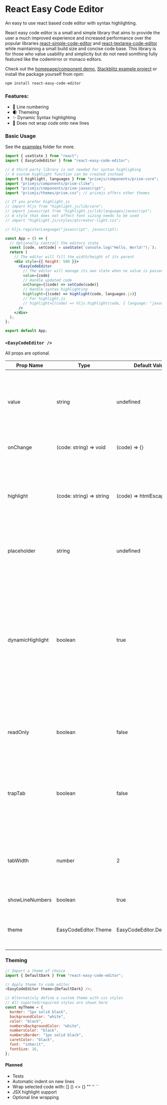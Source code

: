 # React Easy Code Editor

An easy to use react based code editor with syntax highlighting.

React easy code editor is a small and simple library that aims to provide the user a much improved experience and increased performance over the popular libraries [react-simple-code-editor](https://github.com/react-simple-code-editor/react-simple-code-editor) and [react-textarea-code-editor](https://github.com/uiwjs/react-textarea-code-editor) while maintaining a small build size and concise code base. This library is for those who value usability and simplicity but do not need somthing fully featured like the codemirror or monaco editors.

Check out the [homepage/component demo](https://danielcrosby76.github.io/react-easy-code-editor/), [Stackblitz example project](https://stackblitz.com/edit/react-easy-code-editor) or install the package yourself from npm:

```sh
npm install react-easy-code-editor
```

### Features:

- 🔢 Line numbering
- 🌒 Themeing
- ✨ Dynamic Syntax highlighting
- 📜 Does not wrap code onto new lines

### Basic Usage

See the [examples](examples/) folder for more.

```jsx
import { useState } from "react";
import { EasyCodeEditor } from "react-easy-code-editor";

// A third party library is not needed for syntax highlighing
// A custom highlight function can be created instead
import { highlight, languages } from "prismjs/components/prism-core";
import "prismjs/components/prism-clike";
import "prismjs/components/prism-javascript";
import "prismjs/themes/prism.css"; // prismjs offers other themes

// If you prefer highlight.js
// import hljs from "highlight.js/lib/core";
// import javascript from "highlight.js/lib/languages/javascript";
// A style that does not affect font sizing needs to be used
// import "highlight.js/styles/qtcreator-light.css";

// hljs.registerLanguage("javascript", javascript);

const App = () => {
  // Optionally controll the editors state
  const [code, setCode] = useState(`console.log("Hello, World!");`);
  return (
    // The editor will fill the width/height of its parent
    <div style={{ height: 500 }}>
      <EasyCodeEditor
        // The editor will manage its own state when no value is passed in
        value={code}
        // Handle updated code
        onChange={(code) => setCode(code)}
        // Handle syntax highlighting
        highlight={(code) => highlight(code, languages.js)}
        // For highlight.js
        // highlight={(code) => hljs.highlight(code, { language: "javascript" }).value}
      />
    </div>
  );
};

export default App;
```

### `<EasyCodeEditor />`

All props are optional.

| Prop Name        | Type                     | Default Value               | Description                                                                                                                                                                                                                    |
| ---------------- | ------------------------ | --------------------------- | ------------------------------------------------------------------------------------------------------------------------------------------------------------------------------------------------------------------------------ |
| value            | string                   | undefined                   | The value(code) to display in the editor. The editor will manage it's own state if no value is passed in.                                                                                                                      |
| onChange         | (code: string) => void   | (code) => {}                | Listen to any value changes in the editor.                                                                                                                                                                                     |
| highlight        | (code: string) => string | (code) => htmlEscapedCode   | Function to handle syntax highlighting. Html characters should be escaped if a custom function is used.                                                                                                                        |
| placeholder      | string                   | undefined                   | Placeholder to display when no code is present in the editor.                                                                                                                                                                  |
| dynamicHighlight | boolean                  | true                        | Enable or disable highlighting the currently visible range of lines in the editor. Disabling may cause degraded performace on larger documents. If the parent element does not have a set height then this should be disabled. |
| readOnly         | boolean                  | false                       | Disables the editor allowing only viewing the current value.                                                                                                                                                                   |
| trapTab          | boolean                  | false                       | Trap the tab character in the editor for indentation with the tab key. You should avoid doing this for accessibility reasons.                                                                                                  |
| tabWidth         | number                   | 2                           | Determines the number of spaces to be inserted on tab key press. Ignored if trapTab is false.                                                                                                                                  |
| showLineNumbers  | boolean                  | true                        | Show or hide line numbers.                                                                                                                                                                                                     |
| theme            | EasyCodeEditor.Theme     | EasyCodeEditor.DefaultLight | Simple styling for the editor using a theme object.                                                                                                                                                                            |

### Theming

```js
// Import a theme of choice
import { DefaultDark } from "react-easy-code-editor";

// Apply theme to code editor
<EasyCodeEditor theme={DefaultDark} />;

// Alternativly define a custom theme with css styles
// All suported/required styles are shown here
const myTheme = {
  border: "1px solid black",
  backgroundColor: "white",
  color: "black",
  numbersBackgroundColor: "white",
  numbersColor: "black",
  numbersBorder: "1px solid black",
  caretColor: "black",
  font: "inherit",
  fontSize: 16,
};
```

#### Planned

- Tests
- Automatic indent on new lines
- Wrap selected code with: [] () <> {} "" '' ``
- JSX highlight support
- Optional line wrapping
